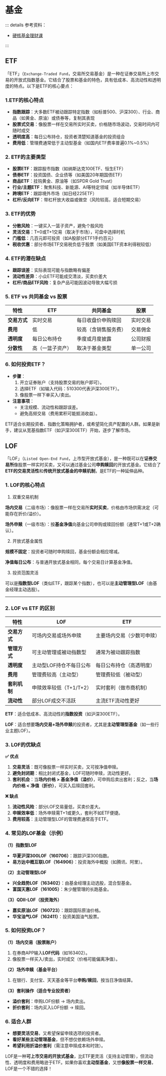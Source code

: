 # 基金

::: details 参考资料：

- [硬核基金理财课](https://www.bilibili.com/video/BV1g34y1o77b)

:::

## ETF

「ETF」（`Exchange-Traded Fund`，交易所交易基金）是一种在证券交易所上市交易的开放式指数基金。它结合了股票和基金的特色，具有低成本、高流动性和透明度的特点。以下是ETF的核心要点：

### 1.ETF的核心特点

- **指数跟踪**：大多数ETF被动跟踪特定指数（如标普500、沪深300）、行业、商品（如黄金、原油）或债券等，复制其表现
- **股票式交易**：像股票一样在交易所实时买卖，价格随市场波动，交易时间内可随时成交
- **透明度高**：每日公布持仓，投资者清楚知道基金的投资组合
- **费用低**：管理费通常低于主动型基金（如国内ETF费率普遍0.1%~0.5%）

### 2. ETF的主要类型

- **股票ETF**：跟踪股市指数（如纳斯达克100ETF、恒生ETF）
- **债券ETF**：投资国债、企业债等（如美国20年期国债ETF）
- **商品ETF**：挂钩黄金、原油等（如SPDR Gold Trust）
- **行业/主题ETF**：聚焦科技、新能源、AI等特定领域（如半导体ETF）
- **跨境ETF**：跟踪境外市场（如日经225ETF）
- **杠杆/反向ETF**：带杠杆放大收益或做空（风险较高，适合短期交易）

### 3. ETF的优势

- **分散风险**：一键买入一篮子资产，避免个股风险
- **灵活交易**：T+0或T+1交易（取决于市场），可盘中选择时机
- **门槛低**：几百元即可投资（如A股部分ETF1手约百元）
- **税收优惠**：部分市场ETF交易税负低于股票（如美国ETF资本利得税较低）

### 4. ETF的潜在缺点

- **跟踪误差**：实际表现可能与指数略有偏差
- **流动性差异**：小众ETF可能成交清淡，买卖价差大
- **杠杆/商品ETF风险**：复杂产品可能因波动导致大幅亏损

### 5. ETF vs 共同基金 vs 股票

| 特性       | ETF      | 共同基金       | 股票   |
|----------|----------|------------|------|
| **交易方式** | 实时交易     | 每日收盘价申购赎回  | 实时交易 |
| **费用**   | 低        | 较高（含销售服务费） | 交易佣金 |
| **透明度**  | 每日公布持仓   | 季度或月度披露    | 公司财报 |
| **分散性**  | 高（一篮子资产） | 取决于基金类型    | 单一公司 |

### 6. 如何投资ETF？

- **步骤**：
    1. 开立证券账户（支持股票交易的账户即可）。
    2. 选择ETF（如输入代码：510300代表沪深300ETF）。
    3. 像股票一样下单买入/卖出。
- **注意事项**：
    - 关注规模、流动性和跟踪误差。
    - 避免高频交易（费用累积可能抵消收益）。

ETF适合长期投资者、指数化策略拥护者，或希望简化资产配置的人群。如果是新手，建议从宽基指数ETF（如沪深300ETF）开始，逐步了解市场。

## LOF

「LOF」（`Listed Open-End Fund`，上市型开放式基金），是一种既可以在**证券交易所**像股票一样实时买卖，又可以通过基金公司**申购赎回**的开放式基金。它结合了**ETF的交易灵活性**和**传统开放式基金的申赎机制**，是ETF的一种延伸品种。

### 1. LOF的核心特点

1. 双重交易机制

**场内交易**（二级市场）：像股票一样在交易所**实时买卖**，价格由市场供需决定（可能存在折价/溢价）。

**场外申赎**（一级市场）：按**基金净值**向基金公司申购或赎回份额（通常T+1或T+2确认）。

2. 开放式基金属性

**规模不固定**：投资者可随时申购赎回，基金份额会相应增减。

**净值每日公布**：与普通开放式基金相同，每个交易日计算基金净值。

3. 投资范围灵活

可以是**指数型LOF**（类似ETF，跟踪某个指数），也可以是**主动管理型LOF**（由基金经理主动选股）。

---

### 2. LOF vs ETF 的区别

| 特性       | LOF             | ETF           |
|----------|-----------------|---------------|
| **交易方式** | 可场内交易或场外申赎      | 主要场内交易（少数可申赎） |
| **管理方式** | 可主动管理或被动指数型     | 通常为被动跟踪指数     |
| **透明度**  | 主动型LOF持仓不每日公布   | 每日公布持仓（高透明度）  |
| **费用**   | 管理费较高（主动型）      | 管理费较低（被动型）    |
| **套利机制** | 申赎效率较低（T+1/T+2） | 实时套利（做市商机制）   |
| **流动性**  | 部分LOF成交不活跃      | 主流ETF流动性更好    |

**ETF**：适合低成本、高流动性的**指数投资**（如沪深300ETF）。

**LOF**：适合想要**场内交易+场外申赎**的投资者，尤其是**主动管理型基金**（如一些行业主题LOF）。

### 3. LOF的优缺点

**✅ 优点**
1. **交易灵活**：既可像股票一样实时买卖，又可按净值申赎。
2. **避免封闭期**：相比封闭式基金，LOF可随时申赎，流动性更好。
3. **套利机会**：当**场内价格 > 基金净值（溢价）**，可申购后卖出套利；反之，当**场内价格 < 净值（折价）**，可买入后赎回套利。

**❌ 缺点**
1. **流动性风险**：部分LOF交易量低，买卖价差大。
2. **申赎效率低**：场外申赎需T+1或更久，套利不如ETF便捷。
3. **费用较高**：主动管理型LOF的管理费通常高于ETF。

### 4. 常见的LOF基金（示例）

 **（1）指数型LOF**
- **华夏沪深300LOF（160706）**：跟踪沪深300指数。
- **易方达中概互联LOF（164906）**：投资海外中概股（如腾讯、阿里）。

**（2）主动管理型LOF**
- **兴全趋势LOF（163402）**：由基金经理主动选股，混合型基金。
- **富国天惠LOF（161005）**：朱少醒管理的长跑基金。

**（3）QDII-LOF（投资海外）**
- **嘉实原油LOF（160723）**：跟踪国际原油价格。
- **华宝油气LOF（162411）**：投资美国油气股票。

### **5. 如何投资LOF？**

**（1）场内交易（股票账户）**
1. 在券商APP输入**LOF代码**（如163402）。
2. 像股票一样买入/卖出，实时成交（价格可能偏离净值）。

**（2）场外申赎（基金平台）**
1. 在银行、支付宝、天天基金等平台**申购/赎回**，按当日净值结算。

**（3）套利操作（适合专业投资者）**
- **溢价套利**：申购LOF份额 → 场内卖出。
- **折价套利**：场内买入LOF份额 → 赎回。

### **6. 适合人群**
- **想要灵活交易**，又希望保留申赎选项的投资者。
- **看好某些主动管理基金**，但不想仅依赖场外申赎。
- **希望利用折溢价套利**（需注意申赎成本和时效）。

LOF是一种**可上市交易的开放式基金**，比ETF更灵活（支持主动管理），但流动性、透明度和费用略逊于ETF。如果你喜欢**主动型基金**，又想**像股票一样交易**，LOF是一个不错的选择！